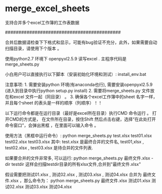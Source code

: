 # merge_excel_sheets
支持合并多个excel工作簿的工作表数据

###########################################

合并后数据请检查下下格式和显示，可能有bug验证不充分，此外，如果需要自动扫描目录，请使用下个版本 。


使用python2.7 环境下 openpyxl2.5.9 读写excel . 主程序代码是merge_sheets.py

小白用户可以直接执行以下脚本（安装初始化环境和测试）:
	install_env.bat  


注意事项:
	1. 需要安装python 环境(有anaconda也行), 需要安装openpyxl2.5.9 (进入到目录中执行python setup.py install)
	2. 需要将merge_sheets.py  文件放在和excel 文件一起（同目录） 。
	3. 确保各个excel工作簿中的sheet 名字一样，并且每个sheet 的表头是一样的顺序（列顺序）！！




以下运行命令都是在运行目录（最好是excel所在目录）执行CMD 命令运行 。
打开CMD的方式是， 在文件所在目录，按住Shift 然后点击右键，选择“在此处打开命令窗口”，会弹出黑框 ，在里面可以输入命令 。


使用方法（黑框中运行命令）:
	python merge_sheets.py test.xlsx test01.xlsx test02.xlsx test03.xlsx
	其中: test.xlsx 是最终合并的文件名,  test01,xlsx , test02.xlsx , test03.xlsx 是待合并的文件列表.


如果要合并的文件非常多, 可以运行:
	python merge_sheets.py 最终文件.xlsx -dir testdir
	这样会扫描testdir目录的所有xlsx文件,合并到"最终文件.xlsx"



假设需要把测试01.xlsx , 测试02.xlsx , 测试03.xlsx , 测试04.xlsx 合并为 最终文件.xlsx ，那么命令为：
	python merge_sheets.py  最终文件.xlsx  测试01.xlsx  测试02.xlsx 测试03.xlsx  测试04.xlsx 



